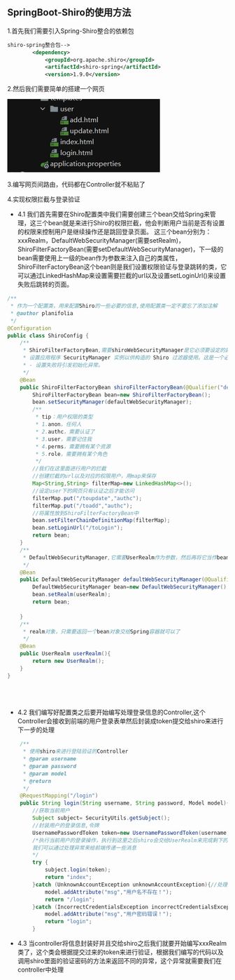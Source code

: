 ## SpringBoot-Shiro的使用方法

1.首先我们需要引入Spring-Shiro整合的依赖包

```xml
shiro-spring整合包-->
        <dependency>
            <groupId>org.apache.shiro</groupId>
            <artifactId>shiro-spring</artifactId>
            <version>1.9.0</version>

```

2.然后我们需要简单的搭建一个网页

![image.png](./assets/image.png)

3.编写网页间路由，代码都在Controller就不粘贴了

4.实现权限拦截与登录验证

* 4.1 我们首先需要在Shiro配置类中我们需要创建三个bean交给Spring来管理，这三个bean就是来进行Shiro的权限拦截，他会判断用户当前是否有设置的权限来控制用户是继续操作还是跳回登录页面。
  这三个bean分别为：xxxRealm，DefaultWebSecurityManager(需要setRealm)，ShiroFilterFactoryBean(需要setDefaultWebSecurityManager)，下一级的bean需要使用上一级的bean作为参数来注入自己的类属性，ShiroFilterFactoryBean这个bean则是我们设置权限验证与登录跳转的类，它可以通过LinkedHashMap来设置需要拦截的url以及设置setLoginUrl()来设置失败后跳转的页面。

```java
/**
 * 作为一个配置类，用来配置Shiro的一些必要的信息,使用配置类一定不要忘了添加注解
 * @author planifolia
 */
@Configuration
public class ShiroConfig {
    /**
     * ShiroFilterFactoryBean,需要shiroWebSecurityManager是它必须要设定的属性值,赋值完毕之后交给Spring处理<br>
     * 设置应用程序 SecurityManager 实例以供构造的 Shiro 过滤器使用。这是一个必需的属性
     * - 设置失败将引发初始化异常。
     */
    @Bean
    public ShiroFilterFactoryBean shiroFilterFactoryBean(@Qualifier("defaultWebSecurityManager") DefaultWebSecurityManager defaultWebSecurityManager){
        ShiroFilterFactoryBean bean=new ShiroFilterFactoryBean();
        bean.setSecurityManager(defaultWebSecurityManager);
        /**
         * tip：用户权限的类型
         * 1.anon，任何人
         * 2.authc，需要认证了
         * 3.user，需要记住我
         * 4.perms，需要拥有某个资源
         * 5.role，需要拥有某个角色
         */
        //我们在这里面进行用户的拦截
        //创建拦截的url以及对应的权限用户，用map来保存
        Map<String,String> filterMap=new LinkedHashMap<>();
        //设定user下的网页只有认证之后才能访问
        filterMap.put("/toupdate","authc");
        filterMap.put("/toadd","authc");
        //将属性放到ShiroFilterFactoryBean中
        bean.setFilterChainDefinitionMap(filterMap);
        bean.setLoginUrl("/toLogin");
        return bean;
    }
    /**
     * DefaultWebSecurityManager,它需要UserRealm作为参数，然后再将它当作bean交给Spring
     */
    @Bean
    public DefaultWebSecurityManager defaultWebSecurityManager(@Qualifier("userRealm") UserRealm userRealm){
        DefaultWebSecurityManager bean=new DefaultWebSecurityManager();
        bean.setRealm(userRealm);
        return bean;

    }
    /**
     * realm对象，只需要返回一个bean对象交给Spring容器就可以了
     */
    @Bean
    public UserRealm userRealm(){
        return new UserRealm();
    }
}





```

* 4.2 我们编写好配置类之后要开始编写处理登录信息的Controller,这个Controller会接收到前端的用户登录表单然后封装成token提交给shiro来进行下一步的处理

```java
    /**
     * 使用shiro来进行登陆验证的Controller
     * @param username
     * @param password
     * @param model
     * @return
     */
    @RequestMapping("/login")
    public String login(String username, String password, Model model){
        //获取当前用户
        Subject subject= SecurityUtils.getSubject();
        //封装用户的登录信息,令牌
        UsernamePasswordToken token=new UsernamePasswordToken(username,password);
        /*执行当前用户的登录操作，执行到这里之后shiro会交给UserRealm来完成剩下的验证操作，
        我们可以通过处理异常来给前端传递一些消息
        */
        try {
            subject.login(token);
            return "index";
        }catch (UnknownAccountException unknownAccountException){//处理用户不存在异常
            model.addAttribute("msg","用户名不存在！");
            return "/login";
        }catch (IncorrectCredentialsException incorrectCredentialsException){//处理密码不正确异常
            model.addAttribute("msg","用户密码错误！");
            return "login";
        }
```

* 4.3 当controller将信息封装好并且交给shiro之后我们就要开始编写xxxRealm类了，这个类会根据提交过来的token来进行验证，根据我们编写的代码以及调用shiro里面的验证密码的方法来返回不同的异常，这个异常就需要我们在controller中处理
